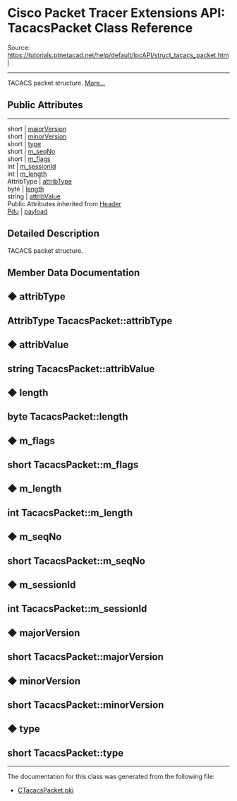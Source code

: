 # Cisco Packet Tracer Extensions API: TacacsPacket Class Reference

Source: https://tutorials.ptnetacad.net/help/default/IpcAPI/struct_tacacs_packet.html

---

TACACS packet structure. [More...](struct_tacacs_packet.html#details)

##  Public Attributes  
  
---  
short | [majorVersion](struct_tacacs_packet.html#a8c45b3d5f1d7e382076acd99578d5785)  
short | [minorVersion](struct_tacacs_packet.html#ac1623dc41dd42cf30f00df68c120f8a5)  
short | [type](struct_tacacs_packet.html#adfb05d53a9d0831901f6859d34fd856e)  
short | [m_seqNo](struct_tacacs_packet.html#a09d4becaa638ca6e43ea363192b40240)  
short | [m_flags](struct_tacacs_packet.html#a8bab9e5b65cc45642cfc3c50bf3f9bc3)  
int | [m_sessionId](struct_tacacs_packet.html#aa7da2ec88e767a381b8f344165ee1c3e)  
int | [m_length](struct_tacacs_packet.html#a6b860c68117b55af673b06a710807c70)  
AttribType | [attribType](struct_tacacs_packet.html#a89375e47280cd713bbe507e395814c69)  
byte | [length](struct_tacacs_packet.html#ac3b863124318591cf964759eed357fe0)  
string | [attribValue](struct_tacacs_packet.html#a2dde62de6a925f30218c73b280da1fca)  
Public Attributes inherited from [Header](struct_header.html)  
[Pdu](struct_pdu.html) | [payload](struct_header.html#a07ee8693faef1e16c65765b5bcdc366d)  
  
## Detailed Description

TACACS packet structure. 

## Member Data Documentation

## ◆ attribType

AttribType TacacsPacket::attribType  
---  
  
## ◆ attribValue

string TacacsPacket::attribValue  
---  
  
## ◆ length

byte TacacsPacket::length  
---  
  
## ◆ m_flags

short TacacsPacket::m_flags  
---  
  
## ◆ m_length

int TacacsPacket::m_length  
---  
  
## ◆ m_seqNo

short TacacsPacket::m_seqNo  
---  
  
## ◆ m_sessionId

int TacacsPacket::m_sessionId  
---  
  
## ◆ majorVersion

short TacacsPacket::majorVersion  
---  
  
## ◆ minorVersion

short TacacsPacket::minorVersion  
---  
  
## ◆ type

short TacacsPacket::type  
---  
  
* * *

The documentation for this class was generated from the following file:

  * [CTacacsPacket.pki](_c_tacacs_packet_8pki.html)


